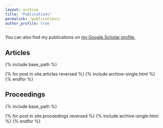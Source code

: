 ```yaml
---
layout: archive
title: "Publications"
permalink: /publications/
author_profile: true
---
```


You can also find my publications on <u><a href="https://scholar.google.com/citations?user=SsX0jh0AAAAJ">my Google Scholar profile</a>.</u>

## Articles
{% include base_path %}

{% for post in site.articles reversed %}
  {% include archive-single.html %}
{% endfor %}

## Proceedings
{% include base_path %}

{% for post in site.proceedings reversed %}
  {% include archive-single.html %}
{% endfor %}


